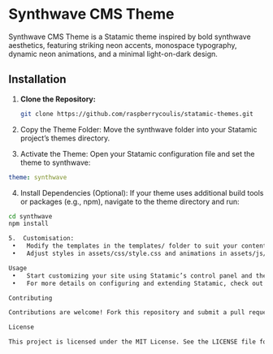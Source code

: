 # Synthwave CMS Theme

Synthwave CMS Theme is a Statamic theme inspired by bold synthwave aesthetics, featuring striking neon accents, monospace typography, dynamic neon animations, and a minimal light-on-dark design.

## Installation

1. **Clone the Repository:**

   ```bash
   git clone https://github.com/raspberrycoulis/statamic-themes.git

2.	Copy the Theme Folder:
Move the synthwave folder into your Statamic project’s themes directory.

3.	Activate the Theme:
Open your Statamic configuration file and set the theme to synthwave:
   
   ```yaml
   theme: synthwave
   ```

4.	Install Dependencies (Optional):
If your theme uses additional build tools or packages (e.g., npm), navigate to the theme directory and run:

   ```bash
   cd synthwave
   npm install

5.	Customisation:
	•	Modify the templates in the templates/ folder to suit your content needs.
	•	Adjust styles in assets/css/style.css and animations in assets/js/script.js to further personalize your site.

Usage
	•	Start customizing your site using Statamic’s control panel and the provided theme structure.
	•	For more details on configuring and extending Statamic, check out the Statamic Documentation.

Contributing

Contributions are welcome! Fork this repository and submit a pull request with your improvements.

License

This project is licensed under the MIT License. See the LICENSE file for details.